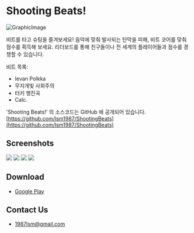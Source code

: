 Shooting Beats!
===
![GraphicImage](images/GraphicImage.png)

비트를 타고 슈팅을 즐겨보세요!
음악에 맞춰 발사되는 탄막을 피해, 비트 코어를 맞춰 점수를 획득해 보세요.
리더보드를 통해 친구들이나 전 세계의 플레이어들과 점수를 경쟁할 수 있습니다.

비트 목록:
- Ievan Polkka
- 무지개빛 사회주의
- 터키 행진곡
- Calc.

'Shooting Beats!' 의 소스코드는 GitHub 에 공개되어 있습니다.
[https://github.com/lsm1987/ShootingBeats](https://github.com/lsm1987/ShootingBeats)

## Screenshots
![](images/Screenshot_Ready_Phone_5_5.png)
![](images/Screenshot_Play1_Phone_5_5.png)
![](images/Screenshot_Play2_Phone_5_5.png)
![](images/Screenshot_List_Phone_5_5.png)

## Download
- [Google Play](https://play.google.com/store/apps/details?id=com.lsm1987.ShootingBeats)

## Contact Us
- 1987lsm@gmail.com